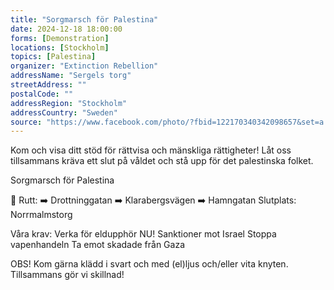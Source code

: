 ```yaml
---
title: "Sorgmarsch för Palestina"
date: 2024-12-18 18:00:00
forms: [Demonstration]
locations: [Stockholm]
topics: [Palestina]
organizer: "Extinction Rebellion"
addressName: "Sergels torg"
streetAddress: ""
postalCode: ""
addressRegion: "Stockholm"
addressCountry: "Sweden"
source: "https://www.facebook.com/photo/?fbid=122170340342098657&set=a.122114351024098657"
---
```

Kom och visa ditt stöd för rättvisa och mänskliga rättigheter! Låt oss tillsammans kräva ett slut på våldet och stå upp för det palestinska folket.

Sorgmarsch för Palestina

📍 Rutt:
➡️ Drottninggatan
➡️ Klarabergsvägen
➡️ Hamngatan
Slutplats: Norrmalmstorg

Våra krav:
Verka för eldupphör NU!
Sanktioner mot Israel
Stoppa vapenhandeln
Ta emot skadade från Gaza

OBS!
Kom gärna klädd i svart och med (el)ljus och/eller vita knyten.
Tillsammans gör vi skillnad!